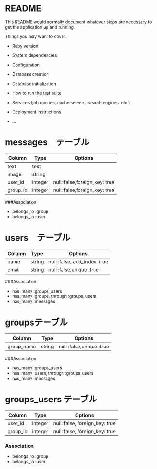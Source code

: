 # README

This README would normally document whatever steps are necessary to get the
application up and running.

Things you may want to cover:

* Ruby version

* System dependencies

* Configuration

* Database creation

* Database initialization

* How to run the test suite

* Services (job queues, cache servers, search engines, etc.)

* Deployment instructions

* ...

# messages　テーブル
|Column|Type|Options|
|------|----|-------|
|text|text|
|image|string|
|user_id|integer|null: false,foreign_key: true|
|group_id|integer|null: false,foreign_key: true|

###Association
- belongs_to :group
- belongs_to :user

# users　テーブル
|Column|Type|Options|
|------|----|-------|
|name|string|null :false, add_index :true|
|email|string|null :false,unique :true|

###Association
- has_many :groups_users
- has_many :groups, through :groups_users
- has_many :messages

# groupsテーブル
|Column|Type|Options|
|------|----|-------|
|group_name|string|null :false,unique :true|

###Association
- has_many :groups_users
- has_many :users, through :groups_users
- has_many :messages

# groups_users テーブル
|Column|Type|Options|
|------|----|-------|
|user_id|integer|null: false, foreign_key: true|
|group_id|integer|null: false, foreign_key: true|

### Association
- belongs_to :group
- belongs_to :user